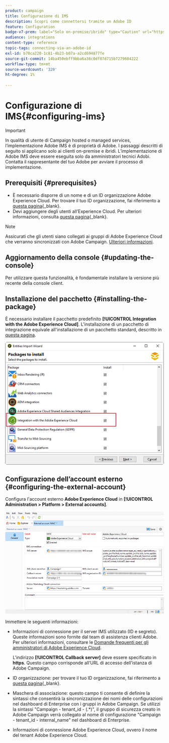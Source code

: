 ```yaml
---
product: campaign
title: Configurazione di IMS
description: Scopri come connettersi tramite un Adobe ID
feature: Configuration
badge-v7-prem: label="Solo on-premise/ibrido" type="Caution" url="https://experienceleague.adobe.com/docs/campaign-classic/using/installing-campaign-classic/architecture-and-hosting-models/hosting-models-lp/hosting-models.html?lang=it" tooltip="Applicabile solo alle distribuzioni on-premise e ibride"
audience: integrations
content-type: reference
topic-tags: connecting-via-an-adobe-id
exl-id: b70ca220-1c81-4b23-b07a-a2cd694877fe
source-git-commit: 14ba450ebff9bba6a36c0df07d715b7279604222
workflow-type: tm+mt
source-wordcount: '329'
ht-degree: 1%

---
```


# Configurazione di IMS{#configuring-ims}

>[!IMPORTANT]
>
>In qualità di utente di Campaign hosted o managed services, l’implementazione Adobe IMS è di proprietà di Adobe. I passaggi descritti di seguito si applicano solo ai clienti on-premise e ibridi.
> L’implementazione di Adobe IMS deve essere eseguita solo da amministratori tecnici Adobi. Contatta il rappresentante del tuo Adobe per avviare il processo di implementazione.

## Prerequisiti {#prerequisites}

* È necessario disporre di un nome e di un ID organizzazione Adobe Experience Cloud. Per trovare il tuo ID organizzazione, fai riferimento a [questa pagina](https://experienceleague.adobe.com/docs/core-services/interface/administration/organizations.html?lang=it){_blank}.
* Devi aggiungere degli utenti all’Experience Cloud. Per ulteriori informazioni, consulta [questa pagina](https://experienceleague.adobe.com/docs/core-services/interface/administration/admin-getting-started.html){_blank}.

>[!NOTE]
>
>Assicurati che gli utenti siano collegati ai gruppi di Adobe Experience Cloud che verranno sincronizzati con Adobe Campaign. [Ulteriori informazioni](#configuring-the-external-account).

## Aggiornamento della console {#updating-the-console}

Per utilizzare questa funzionalità, è fondamentale installare la versione più recente della console client.

## Installazione del pacchetto {#installing-the-package}

È necessario installare il pacchetto predefinito **[!UICONTROL Integration with the Adobe Experience Cloud]**. L&#39;installazione di un pacchetto di integrazione equivale all&#39;installazione di un pacchetto standard, descritto in [questa pagina](../../installation/using/installing-campaign-standard-packages.md).

![](assets/ims_6.png)

## Configurazione dell’account esterno {#configuring-the-external-account}

Configura l&#39;account esterno **Adobe Experience Cloud** in **[!UICONTROL Administration > Platform > External accounts]**.

![](assets/ims_5.png)

Immettere le seguenti informazioni:

* Informazioni di connessione per il server IMS utilizzato (ID e segreto). Queste informazioni sono fornite dal team di assistenza clienti Adobe. Per ulteriori informazioni, consultare le [Domande frequenti per gli amministratori di Adobe Experience Cloud](https://experienceleague.adobe.com/docs/core-services/interface/manage-users-and-products/faq.html).

  L&#39;indirizzo **[!UICONTROL Callback server]** deve essere specificato in **https**. Questo campo corrisponde all’URL di accesso dell’istanza di Adobe Campaign.

* ID organizzazione: per trovare il tuo ID organizzazione, fai riferimento a [questa pagina](https://experienceleague.adobe.com/docs/core-services/interface/administration/organizations.html?lang=it){_blank}.

* Maschera di associazione: questo campo ti consente di definire la sintassi che consentirà la sincronizzazione dei nomi delle configurazioni nel dashboard di Enterprise con i gruppi in Adobe Campaign. Se utilizzi la sintassi &quot;Campaign - tenant_id - (.&#42;)&quot;, il gruppo di sicurezza creato in Adobe Campaign verrà collegato al nome di configurazione &quot;Campaign - tenant_id - internal_name&quot; nel dashboard di Enterprise.

* Informazioni di connessione Adobe Experience Cloud, ovvero il nome del tenant Adobe Experience Cloud.
